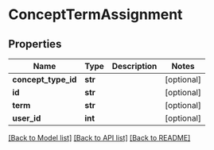 # ConceptTermAssignment

## Properties
Name | Type | Description | Notes
------------ | ------------- | ------------- | -------------
**concept_type_id** | **str** |  | [optional] 
**id** | **str** |  | [optional] 
**term** | **str** |  | [optional] 
**user_id** | **int** |  | [optional] 

[[Back to Model list]](../README.md#documentation-for-models) [[Back to API list]](../README.md#documentation-for-api-endpoints) [[Back to README]](../README.md)

